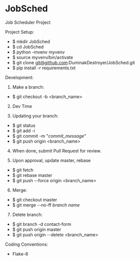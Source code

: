 # JobSched
Job Scheduler Project

Project Setup:
- $ mkdir JobSched
- $ cd JobSched
- $ python -mvenv myvenv
- $ source myvenv/bin/activate
- $ git clone git@github.com:DuminakDestroyer/JobSched.git
- $ pip install -r requirements.txt
  
Development:

1. Make a branch:
- $ git checkout -b <branch_name>

2. Dev Time

3. Updating your branch:

- $ git status
- $ git add -i
- $ git commit -m "*commit_message*"
- $ git push origin <branch_name> 

4. When done, submit Pull Request for review.

5. Upon approval, update master, rebase

- $ git fetch
- $ git rebase master
- $ git push --force origin <branch_name>

6. Merge:

- $ git checkout master
- $ git merge --no-ff *branch name*

7. Delete branch:

- $ git branch -d contact-form
- $ git push origin master
- $ git push origin --delete <branch_name>
    
Coding Conventions:
- Flake-8

